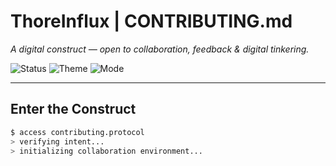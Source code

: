 # ThoreInflux | CONTRIBUTING.md

*A digital construct — open to collaboration, feedback & digital tinkering.*

![Status](https://img.shields.io/badge/Contributions-Welcome-141414?style=flat-square&logo=Git&logoColor=00ff00)
![Theme](https://img.shields.io/badge/Theme-Dark%20Matrix-000000?style=flat-square)
![Mode](https://img.shields.io/badge/Mode-Construct_Live-00ff00?style=flat-square)

---

## Enter the Construct

```bash
$ access contributing.protocol
> verifying intent...
> initializing collaboration environment...
